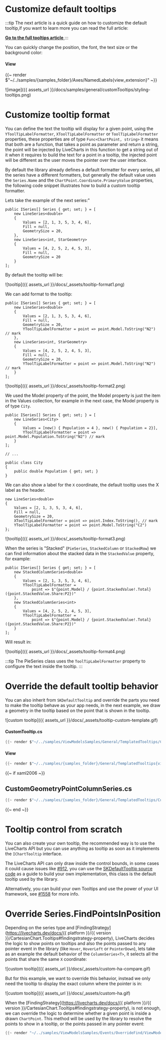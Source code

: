 # Customize default tooltips

:::tip
The next article is a quick guide on how to customize the default tooltip,if you want to learn more you can read the full
article:

<a href="{{ website_url }}/docs/{{ platform }}/{{ version }}/CartesianChart.Tooltips" class="btn btn-outline-primary mb-3">
<b>Go to the full tooltips article</b>
</a>
:::

You can quickly change the position, the font, the text size or the background color:

#### View

{{~ render $"~/../samples/{samples_folder}/Axes/NamedLabels{view_extension}" ~}}

![image]({{ assets_url }}/docs/samples/general/customTooltips/styling-tooltips.png)

# Customize tooltip format

You can define the text the tooltip will display for a given point, using the 
`YToolTipLabelFormatter`, `XToolTipLabelFormatter` or `ToolTipLabelFormatter` properties, these 
properties are of type `Func<ChartPoint, string>` it means that both are a function, that takes a point as parameter
and return a string, the point will be injected by LiveCharts in this function to get a string out of it when it
requires to build the text for a point in a tooltip, the injected point will be different as the user moves the pointer over the
user interface.

By default the library already defines a default formatter  for every series, all the series have a different
formatters, but generally the default value uses the `Series.Name` and the `ChartPoint.Coordinate.PrimaryValue` properties, the following
code snippet illustrates how to build a custom tooltip formatter.

Lets take the example of the next series:"

<pre><code>public ISeries[] Series { get; set; } = [
    new LineSeries&lt;double>
    {
        Values = [2, 1, 3, 5, 3, 4, 6],
        Fill = null,
        GeometrySize = 20,
    },
    new LineSeries&lt;int, StarGeometry>
    {
        Values = [4, 2, 5, 2, 4, 5, 3],
        Fill = null,
        GeometrySize = 20
    }
];</code></pre>

By default the tooltip will be:

![tooltip]({{ assets_url }}/docs/_assets/tooltip-format1.png)

We can add format to the tooltip:

<pre><code>public ISeries[] Series { get; set; } = [
    new LineSeries&lt;double>
    {
        Values = [2, 1, 3, 5, 3, 4, 6],
        Fill = null,
        GeometrySize = 20,
        YToolTipLabelFormatter = point => point.Model.ToString("N2") // mark
    },
    new LineSeries&lt;int, StarGeometry>
    {
        Values = [4, 2, 5, 2, 4, 5, 3],
        Fill = null,
        GeometrySize = 20,
        YToolTipLabelFormatter = point => point.Model.ToString("N2") // mark
    }
];</code></pre>

![tooltip]({{ assets_url }}/docs/_assets/tooltip-format2.png)

We used the Model property of the point, the Model property is just the item in the Values
collection, for example in the next case, the Model property is of type `City`.

<pre><code>public ISeries[] Series { get; set; } = [
    new LineSeries&lt;City>
    {
        Values = [new() { Population = 4 }, new() { Population = 2}],
        YToolTipLabelFormatter = point => point.Model.Population.ToString("N2") // mark
    }
];

// ...

public class City
{
    public double Population { get; set; }
}</code></pre>

We can also show a label for the `X` coordinate, the default tooltip uses the X label as the header.

<pre><code>new LineSeries&lt;double>
{
    Values = [2, 1, 3, 5, 3, 4, 6],
    Fill = null,
    GeometrySize = 20,
    XToolTipLabelFormatter = point => point.Index.ToString(), // mark
    YToolTipLabelFormatter = point => point.Model.ToString("C2")
};</code></pre>

![tooltip]({{ assets_url }}/docs/_assets/tooltip-format3.png)

When the series is "Stacked" (`PieSeries`, `StackedColumn` or `StackedRow`) we can find information about the stacked data
in the `StackedValue` property, for example:


<pre><code>public ISeries[] Series { get; set; } = [
    new StackedColumnSeries&lt;double>
    {
        Values = [2, 1, 3, 5, 3, 4, 6],
        YToolTipLabelFormatter =
            point => $"{point.Model} / {point.StackedValue!.Total} ({point.StackedValue.Share:P2})"
    },
    new StackedColumnSeries&lt;int>
    {
        Values = [4, 2, 5, 2, 4, 5, 3],
        YToolTipLabelFormatter =
            point => $"{point.Model} / {point.StackedValue!.Total} ({point.StackedValue.Share:P2})"
    }
];</code></pre>

Will result in:

![tooltip]({{ assets_url }}/docs/_assets/tooltip-format4.png)

:::tip
The PieSeries class uses the `ToolTipLabelFormatter` property to configure the text inside the tooltip.
:::

# Override the default tooltip behavior

You can also inherit from `SKDefaultTooltip` and override the parts you need to make the tooltip behave as your app needs,
in the next example, we draw a geometry in the tooltip based on the point that is shown in the tooltip.

![custom tooltip]({{ assets_url }}/docs/_assets/tooltip-custom-template.gif)

#### CustomTooltip.cs

```csharp
{{~ render $"~/../samples/ViewModelsSamples/General/TemplatedTooltips/CustomTooltip.cs" ~}}
```

#### View

```csharp
{{~ render $"~/../samples/{samples_folder}/General/TemplatedTooltips{view_extension}" ~}}
```

{{~ if xaml2006 ~}}
## CustomGeometryPointColumnSeries.cs
```csharp
{{~ render $"~/../samples/{samples_folder}/General/TemplatedTooltips/CustomGeometryPointColumnSeries.cs" ~}}
```
{{~ end ~}}

# Tooltip control from scratch

You can also create your own tooltip, the recommended way is to use the LiveCharts API but you can
use anything as tooltip as soon as it implements the `IChartTooltip` interface. 

The LiveCharts API can only draw inside the control bounds, in some cases it could 
cause issues like [#912](https://github.com/beto-rodriguez/LiveCharts2/issues/912), you can use the [SKDefaultTooltip source code](https://github.com/beto-rodriguez/LiveCharts2/blob/master/src/skiasharp/LiveChartsCore.SkiaSharp/SKCharts/SKDefaultTooltip.cs) as a guide to build your own implementation, this class is the default tooltip used by the library.

Alternatively, you can build your own Tooltips and use the power of your UI framework, 
see [#1558](https://github.com/beto-rodriguez/LiveCharts2/issues/1558) for more info.

# Override Series.FindPointsInPosition 

Depending on the series type and [FindingStrategy](https://livecharts.dev/docs/{{ platform }}/{{ version }}/CartesianChart.Tooltips#findingstrategy-property), LiveCharts decides the logic to show points on tooltips and also the points passed
to any pointer event in the library (like `Hover`, `HoverLeft` or `PointerDown`), lets take as an example the default behavior of the
`ColumnSeries<T>`, it selects all the points that share the same `X` coordinate:

![custom tooltip]({{ assets_url }}/docs/_assets/custom-ha-compare.gif)

But for this example, we want to override this behavior, instead we only need the tooltip to display the exact column where the pointer is in:

![custom tooltip]({{ assets_url }}/docs/_assets/custom-ha.gif)

When the [FindingStrategy](https://livecharts.dev/docs/{{ platform }}/{{ version }}/CartesianChart.Tooltips#findingstrategy-property), 
is not enough, we can override the logic to determine whether a given point is inside a drawn `ChartPoint`. This method
will be used by the library to resolve the points to show in a tooltip, or the points passed in any pointer event:

```csharp
{{~ render "~/../samples/ViewModelsSamples/Events/OverrideFind/ViewModel.cs" ~}}
```
